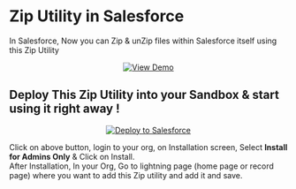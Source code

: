 # Zip Utility in Salesforce 

In Salesforce, Now you can Zip & unZip files within Salesforce itself using this Zip Utility

  <p align="center" dir="auto">
    <a href="https://www.youtube.com/watch?v=TluOFhyvjGc" rel="nofollow">
      <img src="https://camo.githubusercontent.com/3c3917ecdd25528d0a4a4f408fcba200335a13e640c3256258e63f65f5238526/68747470733a2f2f696d672e736869656c64732e696f2f62616467652f2532305669657725323044656d6f2d626c75653f7374796c653d666c61742d737175617265266c6f676f3d796f7574756265" alt="View Demo" data-canonical-src="https://img.shields.io/badge/%20View%20Demo-blue?style=flat-square&amp;logo=youtube" style="max-width: 100%;">
    </a>
  </p>


## Deploy This Zip Utility into your Sandbox & start using it right away !

<div align="center" dir="auto">
  <a href="https://login.salesforce.com/packaging/installPackage.apexp?p0=04t5e0000012JC3&isdtp=p" rel="nofollow">
    <img src="https://raw.githubusercontent.com/afawcett/githubsfdeploy/master/deploy.png" alt="Deploy to Salesforce" style="max-width: 100%;">
  </a>
</div>

Click on above button, login to your org, on Installation screen,  Select **Install for Admins Only** & Click on Install.  
After Installation, In your Org, Go to lightning page (home page or record page) where you want to add this Zip utility and add it and save.  
